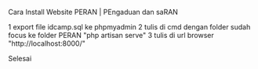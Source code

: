Cara Install Website PERAN | PEngaduan dan saRAN

1 export file idcamp.sql ke phpmyadmin
2 tulis di cmd dengan folder sudah focus ke folder PERAN "php artisan serve"
3 tulis di url browser "http://localhost:8000/"

Selesai